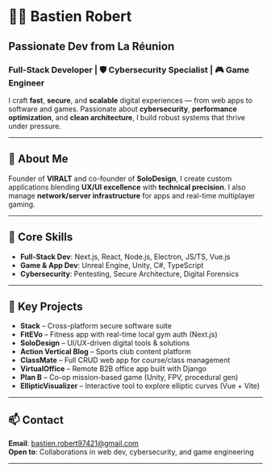 # 👨‍💻 Bastien Robert
## Passionate Dev from La Réunion

### Full-Stack Developer | 🛡 Cybersecurity Specialist | 🎮 Game Engineer

I craft **fast**, **secure**, and **scalable** digital experiences — from web apps to software and games. Passionate about **cybersecurity**, **performance optimization**, and **clean architecture**, I build robust systems that thrive under pressure.

---

## 🎯 About Me

Founder of **VIRALT** and co-founder of **SoloDesign**, I create custom applications blending **UX/UI excellence** with **technical precision**. I also manage **network/server infrastructure** for apps and real-time multiplayer gaming.

---

## 🔧 Core Skills

- **Full-Stack Dev**: Next.js, React, Node.js, Electron, JS/TS, Vue.js
- **Game & App Dev**: Unreal Engine, Unity, C#, TypeScript  
- **Cybersecurity**: Pentesting, Secure Architecture, Digital Forensics

---

## 🚀 Key Projects

- **Stack** – Cross-platform secure software suite  
- **FitEVo** – Fitness app with real-time local gym auth (Next.js)  
- **SoloDesign** – UI/UX-driven digital tools & solutions  
- **Action Vertical Blog** – Sports club content platform  
- **ClassMate** – Full CRUD web app for course/class management  
- **VirtualOffice** – Remote B2B office app built with Django  
- **Plan B** – Co-op mission-based game (Unity, FPV, procedural gen)  
- **EllipticVisualizer** – Interactive tool to explore elliptic curves (Vue + Vite)

---

## 📫 Contact

**Email**: bastien.robert97421@gmail.com  
**Open to**: Collaborations in web dev, cybersecurity, and game engineering

---
